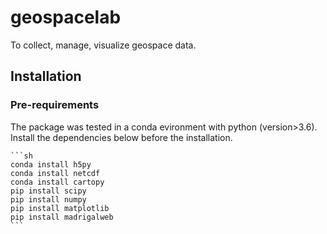 # geospacelab
To collect, manage, visualize geospace data.

## Installation

### Pre-requirements
The package was tested in a conda evironment with python (version>3.6). Install the dependencies below before the installation. 

    ```sh
    conda install h5py
    conda install netcdf
    conda install cartopy 
    pip install scipy
    pip install numpy
    pip install matplotlib
    pip install madrigalweb
    ```


